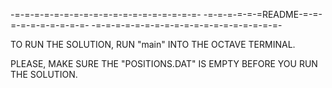 -=-=-=-=-=-=-=-=-=-=-=-=-=-=-=-=-=-=-=-
-=-=-=-=-=-=README-=-=-=-=-=-=-=-=-=-=-
-=-=-=-=-=-=-=-=-=-=-=-=-=-=-=-=-=-=-=-

TO RUN THE SOLUTION, RUN "main" INTO 
THE OCTAVE TERMINAL. 

PLEASE, MAKE SURE THE "POSITIONS.DAT" 
IS EMPTY BEFORE YOU RUN THE SOLUTION. 

